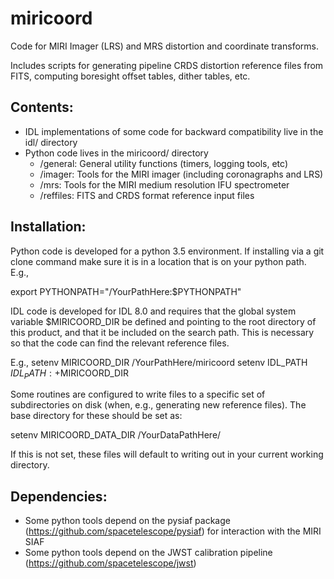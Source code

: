 # miricoord
Code for MIRI Imager (LRS) and MRS distortion and coordinate transforms.

Includes scripts for generating pipeline CRDS distortion reference files from FITS, computing boresight offset tables, dither tables, etc.

## Contents:
- IDL implementations of some code for backward compatibility live in the idl/ directory
- Python code lives in the miricoord/ directory
  - /general: General utility functions (timers, logging tools, etc)
  - /imager: Tools for the MIRI imager (including coronagraphs and LRS)
  - /mrs: Tools for the MIRI medium resolution IFU spectrometer
  - /reffiles: FITS and CRDS format reference input files

## Installation:

Python code is developed for a python 3.5 environment.  If installing via a git clone command make sure it is in a location that is on your python path.  E.g.,

 export PYTHONPATH="/YourPathHere:$PYTHONPATH"

IDL code is developed for IDL 8.0 and requires that the global system variable 
$MIRICOORD_DIR
be defined and pointing to the root directory of this product, and that it be included on the search path.  This is necessary so that the code can find the relevant reference files.

E.g.,
 setenv MIRICOORD_DIR /YourPathHere/miricoord
 setenv IDL_PATH ${IDL_PATH}:+$MIRICOORD_DIR

Some routines are configured to write files to a specific set of subdirectories on disk (when, e.g., generating new reference files).  The base directory for these should be set as:

setenv MIRICOORD_DATA_DIR /YourDataPathHere/

If this is not set, these files will default to writing out in your current working directory.

## Dependencies:

 * Some python tools depend on the pysiaf package (https://github.com/spacetelescope/pysiaf) for interaction with the MIRI SIAF
 * Some python tools depend on the JWST calibration pipeline (https://github.com/spacetelescope/jwst)
